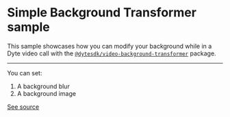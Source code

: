 # Simple Background Transformer sample

This sample showcases how you can modify your background while in a Dyte video
call with the
[`@dytesdk/video-background-transformer`](https://www.npmjs.com/package/@dytesdk/video-background-transformer)
package.

---

You can set:

1. A background blur
2. A background image

<!-- With blur:

![A screenshot of using background blur](./screenshot-blur.png)

With background image:

![A screenshot of using a background image](./screenshot-image.png) -->

[See source](./index.html)
